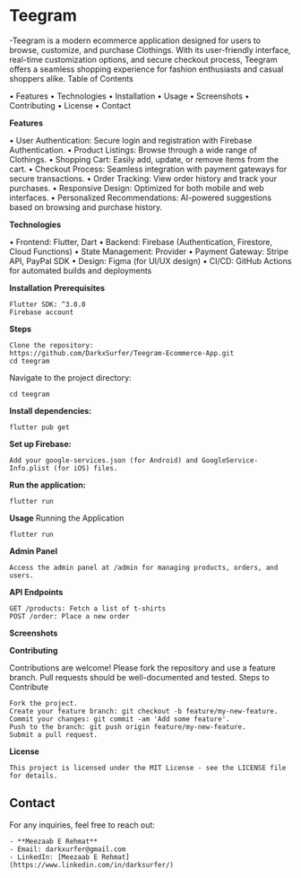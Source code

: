 # Teegram

-Teegram is a modern ecommerce application designed for users to browse, customize, and purchase Clothings. With its user-friendly interface, real-time customization options, and secure checkout process, Teegram offers a seamless shopping experience for fashion enthusiasts and casual shoppers alike.
Table of Contents

• Features
• Technologies
• Installation
• Usage
• Screenshots
• Contributing
• License
• Contact

**Features**

• User Authentication: Secure login and registration with Firebase Authentication.
• Product Listings: Browse through a wide range of Clothings.
• Shopping Cart: Easily add, update, or remove items from the cart.
• Checkout Process: Seamless integration with payment gateways for secure transactions.
• Order Tracking: View order history and track your purchases.
• Responsive Design: Optimized for both mobile and web interfaces.
• Personalized Recommendations: AI-powered suggestions based on browsing and purchase history.

**Technologies**

• Frontend: Flutter, Dart
• Backend: Firebase (Authentication, Firestore, Cloud Functions)
• State Management: Provider
• Payment Gateway: Stripe API, PayPal SDK
• Design: Figma (for UI/UX design)
• CI/CD: GitHub Actions for automated builds and deployments

**Installation**
**Prerequisites**

    Flutter SDK: ^3.0.0
    Firebase account

**Steps**

    Clone the repository:
    https://github.com/DarkxSurfer/Teegram-Ecommerce-App.git
    cd teegram

Navigate to the project directory:

    cd teegram
    

**Install dependencies:**


    flutter pub get

**Set up Firebase:**

    Add your google-services.json (for Android) and GoogleService-Info.plist (for iOS) files.

**Run the application:**

    flutter run

**Usage**
Running the Application

    flutter run

**Admin Panel**

    Access the admin panel at /admin for managing products, orders, and users.

**API Endpoints**

    GET /products: Fetch a list of t-shirts
    POST /order: Place a new order

**Screenshots**

**Contributing**

Contributions are welcome! Please fork the repository and use a feature branch. Pull requests should be well-documented and tested.
Steps to Contribute

    Fork the project.
    Create your feature branch: git checkout -b feature/my-new-feature.
    Commit your changes: git commit -am 'Add some feature'.
    Push to the branch: git push origin feature/my-new-feature.
    Submit a pull request.

**License**

    This project is licensed under the MIT License - see the LICENSE file for details.
## Contact
For any inquiries, feel free to reach out:

    - **Meezaab E Rehmat**
    - Email: darkxurfer@gmail.com
    - LinkedIn: [Meezaab E Rehmat](https://www.linkedin.com/in/darksurfer/)

